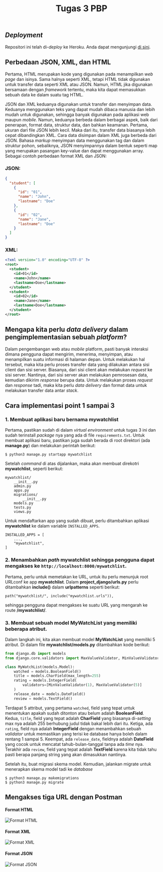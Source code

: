 <div align="center" style="padding-bottom: 10px">
<h1>Tugas 3 PBP</h1>
</div>

## _Deployment_

Repositori ini telah di-_deploy_ ke Heroku. Anda dapat mengunjungi [di sini](https://pbp-tugas2-recedivies.herokuapp.com/).

## Perbedaan JSON, XML, dan HTML

Pertama, HTML merupakan kode yang digunakan pada menampilkan _web page_ dan isinya. Sama halnya seperti XML, tetapi HTML tidak digunakan untuk transfer data seperti XML atau JSON. Namun, HTML jika digunakan bersamaan dengan _framework_ tertentu, maka kita dapat memasukkan sebuah data ke dalam suatu tag HTML.

JSON dan XML keduanya digunakan untuk transfer dan menyimpan data. Keduanya menggunakan teks yang dapat mudah dibaca manusia dan lebih mudah untuk digunakan, sehingga banyak digunakan pada aplikasi web maupun _mobile_. Namun, keduanya berbeda dalam berbagai aspek, baik dari penerapan, format data, struktur data, dan bahkan keamanan. Pertama, ukuran dari file JSON lebih kecil. Maka dari itu, transfer data biasanya lebih cepat dibandingkan XML. Cara data disimpan dalam XML juga berbeda dari JSON. Bahasa _markup_ menyimpan data menggunakan tag dan dalam struktur pohon, sebaliknya, JSON menyimpannya dalam bentuk seperti map yang merupakan pasangan key-value dan dapat menggunakan array. Sebagai contoh perbedaan format XML dan JSON:

### JSON:

```json
{
  "student": [
    {
      "id": "01",
      "name": "John",
      "lastname": "Doe"
    },
    {
      "id": "02",
      "name": "Jane",
      "lastname": "Doe"
    }
  ]
}
```

### XML:

```xml
<?xml version="1.0" encoding="UTF-8" ?>
<root>
  <student>
    <id>01</id>
    <name>John</name>
    <lastname>Doe</lastname>
  </student>
  <student>
    <id>02</id>
    <name>Jane</name>
    <lastname>Doe</lastname>
  </student>
</root>
```

## Mengapa kita perlu _data delivery_ dalam pengimplementasian sebuah _platform_?

Dalam pengembangan web atau _mobile_ platform, pasti banyak interaksi dimana pengguna dapat mengirim, menerima, menyimpan, atau menampilkan suatu informasi di halaman depan. Untuk melakukan hal tersebut, maka kita perlu proses transfer data yang dilakukan antara sisi client dan sisi server. Biasanya, dari sisi client akan melakukan _request_ ke sisi server. Nantinya, dari sisi server akan melakukan pemrosesan data, kemudian dikirim _response_ berupa data. Untuk melakukan proses _request_ dan _response_ tadi, maka kita perlu _data delivery_ dan format data untuk melakukan transfer data antar _stack_.

## Cara implementasi point 1 sampai 3

### **1.** Membuat aplikasi baru bernama **mywatchlist**

Pertama, pastikan sudah di dalam _virtual environment_ untuk tugas 3 ini dan sudah terinstall _package_ nya yang ada di file `requirements.txt`. Untuk membuat aplikasi baru, pastikan juga sudah berada di root direktori (ada **manage.py**) dan melakukan perintah berikut:

```shell
$ python3 manage.py startapp mywatchlist
```

Setelah _command_ di atas dijalankan, maka akan membuat direkotri **mywatchlist**, seperti berikut:

```
mywatchlist/
    __init__.py
    admin.py
    apps.py
    migrations/
        __init__.py
    models.py
    tests.py
    views.py
```

Untuk mendaftarkan app yang sudah dibuat, perlu ditambahkan aplikasi **mywatchlist** ke dalam variable `INSTALLED_APPS`.

```
INSTALLED_APPS = [
    ...,
    "mywatchlist",
]
```

### **2.** Menambahkan _path_ **mywatchlist** sehingga pengguna dapat mengakses ke `http://localhost:8000/mywatchlist`.

Pertama, perlu untuk memetakan ke URL, untuk itu perlu menunjuk root URLconf ke app **mywatchlist**. Dalam **project_django/urls.py** perlu ditambahkan **include()** dalam **urlpatterns** seperti berikut:

```
path("mywatchlist/", include("mywatchlist.urls")),
```

sehingga pengguna dapat mengakses ke suatu URL yang mengarah ke route **/mywatchlist/**.

### **3.** Membuat sebuah model **MyWatchList** yang memiliki beberapa atribut.

Dalam langkah ini, kita akan membuat model **MyWatchList** yang memiliki 5 atribut. Di dalam file **mywatchlist/models.py** ditambahkan kode berikut:

```python
from django.db import models
from django.core.validators import MaxValueValidator, MinValueValidator

class MyWatchList(models.Model):
    watched = models.BooleanField()
    title = models.CharField(max_length=255)
    rating = models.IntegerField(
        validators=[MinValueValidator(1), MaxValueValidator(5)]
    )
    release_date = models.DateField()
    review = models.TextField()
```

Terdapat 5 attribut, yang pertama `watched`, field yang tepat untuk menentukan apakah sudah ditonton atau belum adalah **BooleanField**. Kedua, `title`, field yang tepat adalah **CharField** yang biasanya di-_setting_ max nya adalah 255 berhubung judul tidak bakal lebih dari itu. Ketiga, ada `rating`, field nya adalah **IntegerField** dengan menambahkan sebuah _validator_ untuk memastikan yang terisi ke database hanya boleh dalam rentang 1 sampai 5. Keempat, ada `release_date`, fieldnya adalah **DateField** yang cocok untuk mencatat tahub-bulan-tanggal tanpa ada _time_ nya. Terakhir ada `review`, field yang tepat adalah **TextField** karena kita tidak tahu pasti berapa panjang string yang akan dimasukkan nantinya.

Setelah itu, buat migrasi skema model. Kemudian, jalankan migrate untuk menerapkan skema model tadi ke _database_

```shell
$ python3 manage.py makemigrations
$ python3 manage.py migrate

```

## Mengakses tiga URL dengan Postman

#### Format HTML

![Format HTML](https://user-images.githubusercontent.com/71712404/190842531-dec80128-14db-43cb-82bd-0df8e95f9a7f.png)

#### Format XML

![Format XML](https://user-images.githubusercontent.com/71712404/190845913-58eb796f-9933-4f9f-b29c-712f42e8a0c3.png)

#### Format JSON

![Format JSON](https://user-images.githubusercontent.com/71712404/190845901-105d4028-44d4-4b89-af13-96449ebdadfb.png)
